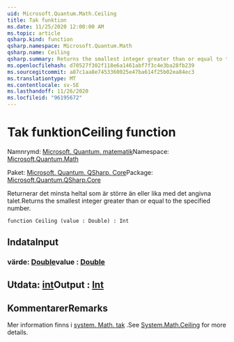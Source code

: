 ```yaml
---
uid: Microsoft.Quantum.Math.Ceiling
title: Tak funktion
ms.date: 11/25/2020 12:00:00 AM
ms.topic: article
qsharp.kind: function
qsharp.namespace: Microsoft.Quantum.Math
qsharp.name: Ceiling
qsharp.summary: Returns the smallest integer greater than or equal to the specified number.
ms.openlocfilehash: d70527f302f118e6a1461abf7f3c4e3ba28fb239
ms.sourcegitcommit: a87c1aa8e7453360025e47ba614f25b02ea84ec3
ms.translationtype: MT
ms.contentlocale: sv-SE
ms.lasthandoff: 11/26/2020
ms.locfileid: "96195672"
---
```

# <a name="ceiling-function"></a><span data-ttu-id="80871-102">Tak funktion</span><span class="sxs-lookup"><span data-stu-id="80871-102">Ceiling function</span></span>

<span data-ttu-id="80871-103">Namnrymd: [Microsoft. Quantum. matematik](xref:Microsoft.Quantum.Math)</span><span class="sxs-lookup"><span data-stu-id="80871-103">Namespace: [Microsoft.Quantum.Math](xref:Microsoft.Quantum.Math)</span></span>

<span data-ttu-id="80871-104">Paket: [Microsoft. Quantum. QSharp. Core](https://nuget.org/packages/Microsoft.Quantum.QSharp.Core)</span><span class="sxs-lookup"><span data-stu-id="80871-104">Package: [Microsoft.Quantum.QSharp.Core](https://nuget.org/packages/Microsoft.Quantum.QSharp.Core)</span></span>


<span data-ttu-id="80871-105">Returnerar det minsta heltal som är större än eller lika med det angivna talet.</span><span class="sxs-lookup"><span data-stu-id="80871-105">Returns the smallest integer greater than or equal to the specified number.</span></span>

```qsharp
function Ceiling (value : Double) : Int
```


## <a name="input"></a><span data-ttu-id="80871-106">Indata</span><span class="sxs-lookup"><span data-stu-id="80871-106">Input</span></span>

### <a name="value--double"></a><span data-ttu-id="80871-107">värde: [Double](xref:microsoft.quantum.lang-ref.double)</span><span class="sxs-lookup"><span data-stu-id="80871-107">value : [Double](xref:microsoft.quantum.lang-ref.double)</span></span>





## <a name="output--int"></a><span data-ttu-id="80871-108">Utdata: [int](xref:microsoft.quantum.lang-ref.int)</span><span class="sxs-lookup"><span data-stu-id="80871-108">Output : [Int](xref:microsoft.quantum.lang-ref.int)</span></span>



## <a name="remarks"></a><span data-ttu-id="80871-109">Kommentarer</span><span class="sxs-lookup"><span data-stu-id="80871-109">Remarks</span></span>

<span data-ttu-id="80871-110">Mer information finns i [system. Math. tak](https://docs.microsoft.com/dotnet/api/system.math.ceiling) .</span><span class="sxs-lookup"><span data-stu-id="80871-110">See [System.Math.Ceiling](https://docs.microsoft.com/dotnet/api/system.math.ceiling) for more details.</span></span>